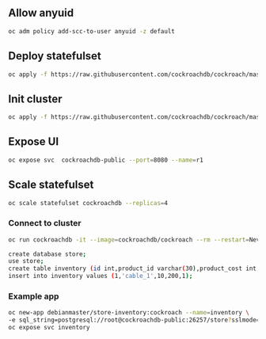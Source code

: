 ## Allow anyuid
```sh
oc adm policy add-scc-to-user anyuid -z default
```

## Deploy statefulset
```sh
oc apply -f https://raw.githubusercontent.com/cockroachdb/cockroach/master/cloud/kubernetes/cockroachdb-statefulset.yaml
```

## Init cluster
```sh
oc apply -f https://raw.githubusercontent.com/cockroachdb/cockroach/master/cloud/kubernetes/cluster-init.yaml
```

## Expose UI 

```sh
oc expose svc  cockroachdb-public --port=8080 --name=r1
```

## Scale statefulset
```sh
oc scale statefulset cockroachdb --replicas=4
```

###  Connect to cluster
```sh
oc run cockroachdb -it --image=cockroachdb/cockroach --rm --restart=Never     -- sql --insecure --host=cockroachdb-public
```
```sh
create database store;
use store;
create table inventory (id int,product_id varchar(30),product_cost int,product_availabilty int,product_subcat int);
insert into inventory values (1,'cable_1',10,200,1);
```

### Example app
```sh
oc new-app debianmaster/store-inventory:cockroach --name=inventory \
-e sql_string=postgresql://root@cockroachdb-public:26257/store?sslmode=disable
oc expose svc inventory
```

